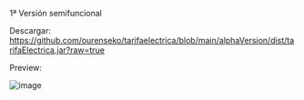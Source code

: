 1ª Versión semifuncional

Descargar: https://github.com/ourenseko/tarifaelectrica/blob/main/alphaVersion/dist/tarifaElectrica.jar?raw=true


Preview: 

![image](https://user-images.githubusercontent.com/25538565/158075990-96c0fb61-ce0b-4cbb-a0f9-3a96b57c5049.png)
